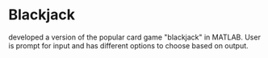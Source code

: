 # Blackjack
developed a version of the popular card game "blackjack" in MATLAB. User is prompt for input and has different options to choose based on output.
